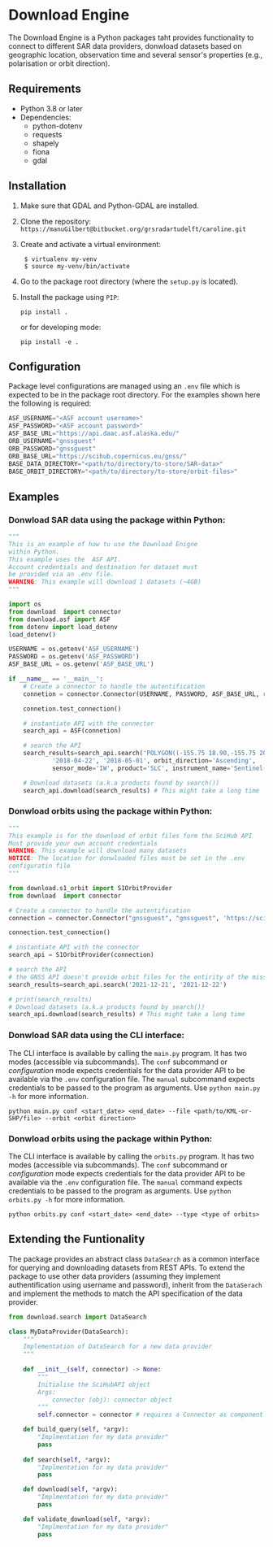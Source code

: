 # Download Engine

The Download Engine is a Python packages taht provides functionality to connect to different SAR data providers, donwload datasets based on geographic location, observation time and several sensor's properties (e.g., polarisation or orbit direction).

## Requirements

* Python 3.8 or later
* Dependencies:
  * python-dotenv
  * requests
  * shapely
  * fiona
  * gdal


## Installation

1. Make sure that GDAL and Python-GDAL are installed.
2. Clone the repository: `https://manuGilbert@bitbucket.org/grsradartudelft/caroline.git`
3. Create and activate a virtual environment:
   
   ```shell
    $ virtualenv my-venv
    $ source my-venv/bin/activate
   ```
4. Go to the package root directory (where the `setup.py` is located).
5. Install the package using `PIP`:
    ```shell
    pip install .
    ```
    or for developing mode:
    ```shell
    pip install -e .
    ```

## Configuration

Package level configurations are managed using an `.env` file which is expected to be in the package root directory. For the examples shown here the following is required:

```python
ASF_USERNAME="<ASF account username>"
ASF_PASSWORD="<ASF account password>"
ASF_BASE_URL="https://api.daac.asf.alaska.edu/"
ORB_USERNAME="gnssguest"
ORB_PASSWORD="gnssguest"
ORB_BASE_URL="https://scihub.copernicus.eu/gnss/"
BASE_DATA_DIRECTORY="<path/to/directory/to-store/SAR-data>"
BASE_ORBIT_DIRECTORY="<path/to/directory/to-store/orbit-files>"
```

## Examples

### Donwload SAR data using the package within Python:

```python
"""
This is an example of how tu use the Download Enigne 
within Python.
This example uses the  ASF API. 
Account credentials and destination for dataset must
be provided via an .env file.
WARNING: This example will download 1 datasets (~4GB)
"""

import os
from download  import connector
from download.asf import ASF
from dotenv import load_dotenv
load_dotenv()

USERNAME = os.getenv('ASF_USERNAME')
PASSWORD = os.getenv('ASF_PASSWORD')
ASF_BASE_URL = os.getenv('ASF_BASE_URL')

if __name__ == '__main__':
    # Create a connector to handle the autentification
    connetion = connector.Connector(USERNAME, PASSWORD, ASF_BASE_URL, retain_auth=True)

    connetion.test_connection()

    # instantiate API with the connector
    search_api = ASF(connetion)

    # search the API 
    search_results=search_api.search('POLYGON((-155.75 18.90,-155.75 20.2,-154.75 19.50,-155.75 18.90))',
            '2018-04-22', '2018-05-01', orbit_direction='Ascending',
            sensor_mode='IW', product='SLC', instrument_name='Sentinel-1', polarisation='HH,VV')

    # Download datasets (a.k.a products found by search())
    search_api.download(search_results) # This might take a long time

```

### Donwload orbits using the package within Python:

```python
"""
This example is for the download of orbit files form the SciHub API
Must provide your own account credentials
WARNING: This example will download many datasets
NOTICE: The location for donwloaded files must be set in the .env 
configuratin file
"""

from download.s1_orbit import S1OrbitProvider
from download  import connector

# Create a connector to handle the autentification
connection = connector.Connector("gnssguest", "gnssguest", 'https://scihub.copernicus.eu/gnss/')

connection.test_connection()

# instantiate API with the connector
search_api = S1OrbitProvider(connection)

# search the API 
# the GNSS API doesn't provide orbit files for the entirity of the mission.
search_results=search_api.search('2021-12-21', '2021-12-22')

# print(search_results)
# Download datasets (a.k.a products found by search())
search_api.download(search_results) # This might take a long time

```


###  Donwload SAR data using the CLI interface:

The CLI interface is available by calling the `main.py` program. It has two modes (accessible via subcommands). The `conf` subcommand or *configuration* mode expects credentials for the data provider API to be available via the `.env` configuration file. The `manual` subcommand expects credentials to be passed to the program as arguments. Use `python main.py -h` for more information.

```shell
python main.py conf <start_date> <end_date> --file <path/to/KML-or-SHP/file> --orbit <orbit direction> 
```

### Donwload orbits using the package within Python:

The CLI interface is available by calling the `orbits.py` program. It has two modes (accessible via subcommands). The `conf` subcommand or *configuration* mode expects credentials for the data provider API to be available via the `.env` configuration file. The `manual` command expects credentials to be passed to the program as arguments. Use `python orbits.py -h` for more information.

```shell
python orbits.py conf <start_date> <end_date> --type <type of orbits>
```

## Extending the Funtionality 

The package provides an abstract class `DataSearch` as a common interface for querying and downloading datasets from REST APIs.
To extend the package to use other data providers (assuming they implement authentification using username and password), inherit from the `DataSerach` and implement the methods to match the API specification of the data provider.

```python
from download.search import DataSearch

class MyDataProvider(DataSearch):
    """
    Implementation of DataSearch for a new data provider
    """
    
    def __init__(self, connector) -> None:
        """
        Initialise the SciHubAPI object
        Args:
            connector (obj): connector object
        """
        self.connector = connector # requires a Connector as component

    def build_query(self, *argv):
        "Implmentation for my data provider"
        pass
    
    def search(self, *argv):
        "Implmentation for my data provider"
        pass

    def download(self, *argv):
        "Implmentation for my data provider"
        pass

    def validate_download(self, *argv):
        "Implmentation for my data provider"
        pass

```
